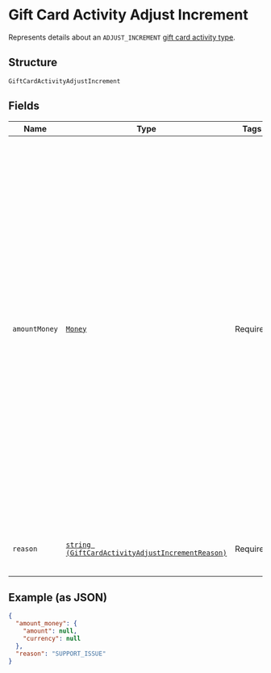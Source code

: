 
# Gift Card Activity Adjust Increment

Represents details about an `ADJUST_INCREMENT` [gift card activity type](../../doc/models/gift-card-activity-type.md).

## Structure

`GiftCardActivityAdjustIncrement`

## Fields

| Name | Type | Tags | Description | Getter | Setter |
|  --- | --- | --- | --- | --- | --- |
| `amountMoney` | [`Money`](../../doc/models/money.md) | Required | Represents an amount of money. `Money` fields can be signed or unsigned.<br>Fields that do not explicitly define whether they are signed or unsigned are<br>considered unsigned and can only hold positive amounts. For signed fields, the<br>sign of the value indicates the purpose of the money transfer. See<br>[Working with Monetary Amounts](https://developer.squareup.com/docs/build-basics/working-with-monetary-amounts)<br>for more information. | getAmountMoney(): Money | setAmountMoney(Money amountMoney): void |
| `reason` | [`string (GiftCardActivityAdjustIncrementReason)`](../../doc/models/gift-card-activity-adjust-increment-reason.md) | Required | Indicates the reason for adding money to a [gift card](../../doc/models/gift-card.md). | getReason(): string | setReason(string reason): void |

## Example (as JSON)

```json
{
  "amount_money": {
    "amount": null,
    "currency": null
  },
  "reason": "SUPPORT_ISSUE"
}
```

